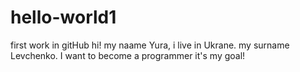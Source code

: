 # hello-world1
first work in gitHub
hi! my naame Yura, i live in Ukrane.
my surname Levchenko.
I want to become a programmer
it's my goal!
